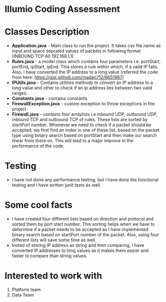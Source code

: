 # Illumio Coding Assessment

# Classes Description
  - **Application.java** - Main class to run the project. It takes csv file name as input and space seprated values of packets in following format [INBOUND TCP 40 192.168.1.1]
  - **Rules.java** - a model class which contains four parameters i.e. portStart, portEnd, ipStart, ipEnd. This stores a rule within which, if a valid IP falls. Also, I have converted the IP address to a long value (referred the code from here: https://gist.github.com/madan712/6651967)
  - **IPUtils.java** - Contains utilities methods to convert an IP address to a long value and other to check if an ip address lies between two valid ranges.
  - **Constants.java** - contains constants
  - **FirewallException.java** - custom exception to throw exceptions in the project
  - **Firewall.java** - contains four arraylists i.e inbound UDP, outbound UDP, inbound TCP and outbound TCP of rules. These lists are sorted by startPort number. Whenever we need to check if a packet should be accepted, we first find an index in one of these list, based on the packet type using binary search based on portStart and then make our search linear from there on. This will lead to a major improve in the performance of the code.

# Testing
  - I have not done any performance testing, but I have done the functional testing and I have written junit tests as well.

# Some cool facts
  - I have created four different lists based on direction and protocol and sorted them by port start number. This sorting helps when we have to determine if a packet needs to be accepted as I have implemented binary search based on startPort number of the packet. Also, using four different lists will save some time as well.
  - Insted of storing IP address as string and then comparing, I have converted IP addresses to long values as it makes them easier and faster to compare than string values.

# Interested to work with
 1. Platform team
 2. Data Team
